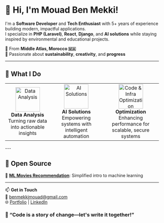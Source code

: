 # 👋 Hi, I'm Mouad Ben Mekki!  

I'm a **Software Developer** and **Tech Enthusiast** with 5+ years of experience building modern, impactful applications.  
I specialize in **PHP (Laravel)**, **React**, **Django**, and **AI solutions** while staying inspired by environmental and educational projects.  

🔹 From **Middle Atlas, Morocco 🇲🇦**  
🔹 Passionate about **sustainability**, **creativity**, and **progress**  

---

## 💼 What I Do  

<table>
<tr>
  <td align="center">
    <img src="https://cdn-icons-png.flaticon.com/512/3090/3090011.png" width="80" alt="Data Analysis"/>
    <br>
    <b>Data Analysis</b>
    <br>
    Turning raw data into actionable insights
  </td>
  <td align="center">
    <img src="https://cdn-icons-png.flaticon.com/512/5278/5278402.png" width="80" alt="AI Solutions"/>
    <br>
    <b>AI Solutions</b>
    <br>
    Empowering systems with intelligent automation
  </td>
  <td align="center">
    <img src="https://cdn-icons-png.flaticon.com/512/9850/9850812.png" width="80" alt="Code & Infra Optimization"/>
    <br>
    <b>Optimization</b>
    <br>
    Enhancing performance for scalable, secure systems
  </td>
</tr>
</table>
---

## 🌱 Open Source  

🔗 **[ML Movies Recommendation](https://github.com/BenMekkiMouad/movies-recommendation-system)**: Simplified intro to machine learning  

---

📫 **Get in Touch**  
📧 [benmekkimouad@gmail.com](mailto:benmekkimouad@gmail.com)  
🌐 [Portfolio](https://benmekkimouad.vercel.app) | [LinkedIn](https://www.linkedin.com/in/mouad-ben-mekki)  

### 🚀 “Code is a story of change—let's write it together!”
